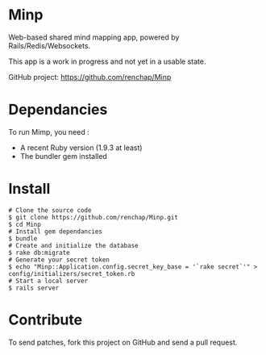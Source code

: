 Minp
====

Web-based shared mind mapping app, powered by Rails/Redis/Websockets.

This app is a work in progress and not yet in a usable state.

GitHub project: https://github.com/renchap/Minp

Dependancies
====

To run Mimp, you need : 
- A recent Ruby version (1.9.3 at least)
- The bundler gem installed

Install
====
```
# Clone the source code
$ git clone https://github.com/renchap/Minp.git
$ cd Minp
# Install gem dependancies
$ bundle
# Create and initialize the database
$ rake db:migrate
# Generate your secret token
$ echo "Minp::Application.config.secret_key_base = '`rake secret`'" > config/initializers/secret_token.rb
# Start a local server
$ rails server
```

Contribute
====
To send patches, fork this project on GitHub and send a pull request.
